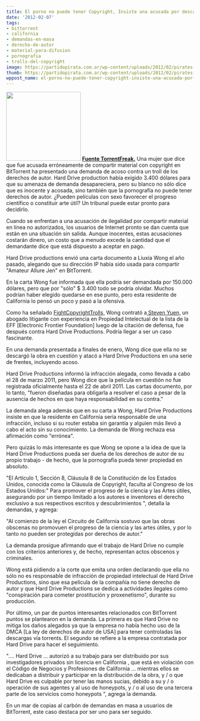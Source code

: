 ```yaml
---
title: El porno no puede tener Copyright, Insiste una acusada por descargas en BitTorrent
date: '2012-02-07'
tags:
- bittorrent
- california
- demandas-en-masa
- derecho-de-autor
- material-para-difusion
- pornografia
- trolls-del-copyright
image: https://partidopirata.com.ar/wp-content/uploads/2012/02/pirates-pron.jpg
thumb: https://partidopirata.com.ar/wp-content/uploads/2012/02/pirates-pron-150x150.jpg
wppost_name: el-porno-no-puede-tener-copyright-insiste-una-acusada-por-descargas-en-bittorrent
---
```


<a href="https://partidopirata.com.ar/wp-content/uploads/2012/02/pirates-pron.jpg"><img class="aligncenter size-full wp-image-3091" title="Porno Pirata" src="https://partidopirata.com.ar/wp-content/uploads/2012/02/pirates-pron.jpg" alt="" width="200" height="185" /></a>
<strong><a href="https://torrentfreak.com/you-cant-copyright-porn-bittorrent-defendant-insists-120206/" target="_blank">Fuente TorrentFreak.</a></strong>
Una mujer que dice que fue acusada erróneamente de compartir material con copyright en BitTorrent ha presentado una demanda de acoso contra un troll de los derechos de autor. Hard Drive production había exigido 3.400 dólares para que su amenaza de demanda desapareciera, pero su blanco no sólo dice que es inocente y acosada, sino también que la pornografía no puede tener derechos de autor. ¿Pueden películas con sexo favorecer el progreso científico o constituir arte útil? Un tribunal puede estar pronto para decidirlo.

Cuando se enfrentan a una acusación de ilegalidad por compartir material en línea no autorizados, los usuarios de Internet pronto se dan cuenta que están en una situación sin salida. Aunque inocentes, estas acusaciones costarán dinero, un costo que a menudo excede la cantidad que el demandante dice que está dispuesto a aceptar en pago.

Hard Drive productions envió una carta documento a Liuxia Wong el año pasado, alegando que su dirección IP había sido usada para compartir "Amateur Allure Jen" en BitTorrent.

En la carta Wong fue informada que ella podría ser demandada por 150.000 dólares, pero que por "sólo" $ 3.400 todo se podría olvidar. Muchos podrían haber elegido quedarse en ese punto, pero esta residente de California lo pensó un poco y pasó a la ofensiva.

Como ha señalado <a href="http://fightcopyrighttrolls.com/2012/01/31/defendant-strikes-back-sues-hard-drive-productions-and-steeles-extortion-outfit/" target="_blank">FightCopyrightTrolls,</a> Wong contrató a<a href="http://www.mpbf.com/attorneys/yuen_steven.php" target="_blank"> Steven Yuen,</a> un abogado litigante con experiencia en Propiedad Intelectual de la lista de la EFF [Electronic Frontier Foundation] luego de la citación de defensa, fue después contra Hard Drive Productions. Podría llegar a ser un caso fascinante.

En una demanda presentada a finales de enero, Wong dice que ella no se descargó la obra en cuestión y atacó a Hard Drive Productions en una serie de frentes, incluyendo acoso.

Hard Drive Productions informó la infracción alegada, como llevada a cabo el 28 de marzo 2011, pero Wong dice que la película en cuestión no fue registrada oficialmente hasta el 22 de abril 2011. Las cartas documento, por lo tanto, "fueron diseñadas para obligarla a resolver el caso a pesar de la ausencia de hechos en que haya responsabilidad en su contra."

La demanda alega además que en su carta a Wong, Hard Drive Productions insiste en que la residente en California sería responsable de una infracción, incluso si su router estaba sin garantía y alguien más llevó a cabo el acto sin su conocimiento. La demanda de Wong rechaza esa afirmación como "errónea".

Pero quizás lo más interesante es que Wong se opone a la idea de que la Hard Drive Productions pueda ser dueña de los derechos de autor de su propio trabajo - de hecho, que la pornografía pueda tener propiedad en absoluto.

"El Artículo 1, Sección 8, Cláusula 8 de la Constitución de los Estados Unidos, conocida como la Cláusula de Copyright, faculta al Congreso de los Estados Unidos:" Para promover el progreso de la ciencia y las Artes útiles, asegurando por un tiempo limitado a los autores e inventores el derecho exclusivo a sus respectivos escritos y descubrimientos ", detalla la demandas, y agrega:

"Al comienzo de la ley el Circuito de California sostuvo que las obras obscenas no promovuen el progreso de la ciencia y las artes útiles, y por lo tanto no pueden ser protegidas por derechos de autor."

La demanda prosigue afirmando que el trabajo de Hard Drive no cumple con los criterios anteriores y, de hecho, representan actos obscenos y criminales.

Wong está pidiendo a la corte que emita una orden declarando que ella no sólo no es responsable de infracción de propiedad intelectual de Hard Drive Productions, sino que esa película de la compañía no tiene derecho de autor y que Hard Drive Productions se dedica a actividades ilegales como "conspiración para cometer prostitución y proxenetismo", durante su producción.

Por último, un par de puntos interesantes relacionados con BitTorrent puntos se plantearon en la demanda. La primera es que Hard Drive no mitiga los daños alegados ya que la empresa no había hecho uso de la DMCA [La ley de derechos de autor de USA] para tener controladas las descargas vía torrents. El segundo se refiere a la empresa contratada por Hard Drive para hacer el seguimiento.

".... Hard Drive ... autorizó a su trabajo para ser distribuido por sus investigadores privados sin licencia en California , que está en violación con el Código de Negocios y Profesiones de California ... mientras ellos se dedicaban a distribuir y participar en la distribución de la obra, y / o que Hard Drive es culpable por tener las manos sucias, debido a su y / o operación de sus agentes y al uso de honeypots, y / o al uso de una tercera parte de los servicios como honeypots ", agrega la demanda.

En un mar de copias al carbón de demandas en masa a usuarios de BitTorrent, este caso destaca por ser uno para ser seguido.
